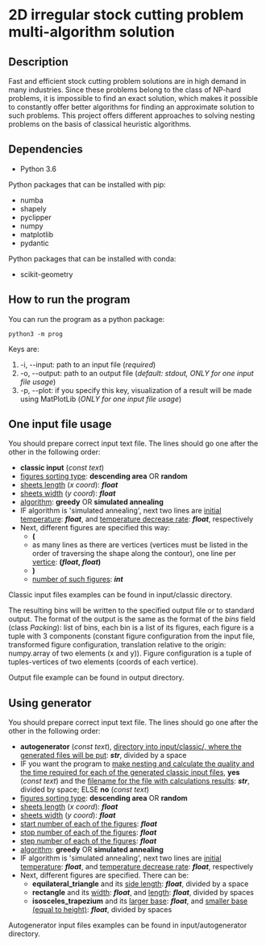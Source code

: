# 2D irregular stock cutting problem multi-algorithm solution

## Description

Fast and efficient stock cutting problem solutions are in high demand in many industries. Since these problems belong to the class of NP-hard problems, it is impossible to find an exact solution, which makes it possible to constantly offer better algorithms for finding an approximate solution to such problems. This project offers different approaches to solving nesting problems on the basis of classical heuristic algorithms.

## Dependencies

- Python 3.6

Python packages that can be installed with pip:

- numba
- shapely
- pyclipper
- numpy
- matplotlib
- pydantic

Python packages that can be installed with conda:

- scikit-geometry

## How to run the program

You can run the program as a python package:
```
python3 -m prog
```

Keys are:

1. -i, --input: path to an input file (*required*)
2. -o, --output: path to an output file (*default: stdout, ONLY for one input file usage*)
3. -p, --plot: if you specify this key, visualization of a result will be made using MatPlotLib (*ONLY for one input file usage*)

## One input file usage

You should prepare correct input text file. The lines should go one after the other in the following order:

- **classic input** (*const text*)
- <ins>figures sorting type</ins>: **descending area** OR **random**
- <ins>sheets length</ins> (*x coord*): ***float***
- <ins>sheets width</ins> (*y coord*): ***float***
- <ins>algorithm</ins>: **greedy** OR **simulated annealing**
- IF algorithm is 'simulated annealing', next two lines are <ins>initial temperature</ins>: ***float***, and <ins>temperature decrease rate</ins>: ***float***, respectively
- Next, different figures are specified this way:
  - **(**
  - as many lines as there are vertices (vertices must be listed in the order of traversing the shape along the contour), one line per <ins>vertice</ins>: **(***float***, ***float***)**
  - **)**
  - <ins>number of such figures</ins>: ***int***

Classic input files examples can be found in input/classic directory.

The resulting bins will be written to the specified output file or to standard output. The format of the output is the same as the format of the *bins* field (class *Packing*): list of bins, each bin is a list of its figures, each figure is a tuple with 3 components (constant figure configuration from the input file, transformed figure configuration, translation relative to the origin: numpy.array of two elements (x and y)). Figure configuration is a tuple of tuples-vertices of two elements (coords of each vertice).

Output file example can be found in output directory.

## Using generator

You should prepare correct input text file. The lines should go one after the other in the following order:

- **autogenerator** (*const text*), <ins>directory into input/classic/, where the generated files will be put</ins>: ***str***, divided by a space
- IF you want the program to <ins>make nesting and calculate the quality and the time required for each of the generated classic input files</ins>, **yes** (*const text*) and the <ins>filename for the file with calculations results</ins>: ***str***, divided by space; ELSE **no** (*const text*)
- <ins>figures sorting type</ins>: **descending area** OR **random**
- <ins>sheets length</ins> (*x coord*): ***float***
- <ins>sheets width</ins> (*y coord*): ***float***
- <ins>start number of each of the figures</ins>: ***float***
- <ins>stop number of each of the figures</ins>: ***float***
- <ins>step number of each of the figures</ins>: ***float***
- <ins>algorithm</ins>: **greedy** OR **simulated annealing**
- IF algorithm is 'simulated annealing', next two lines are <ins>initial temperature</ins>: ***float***, and <ins>temperature decrease rate</ins>: ***float***, respectively
- Next, different figures are specified. There can be:
  - **equilateral_triangle** and its <ins>side length</ins>: ***float***, divided by a space
  - **rectangle** and its <ins>width</ins>: ***float***, and <ins>length</ins>: ***float***, divided by spaces
  - **isosceles_trapezium** and its <ins>larger base</ins>: ***float***, and <ins>smaller base (equal to height)</ins>: ***float***, divided by spaces

Autogenerator input files examples can be found in input/autogenerator directory.
